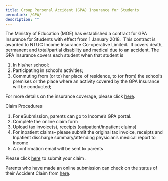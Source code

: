 ```yaml
---
title: Group Personal Accident (GPA) Insurance for Students
permalink: /GPA/
description: ""
---
```


The Ministry of Education (MOE) has established a contract for GPA Insurance for Students with effect from 1 January 2018.  This contract is awarded to NTUC Income Insurance Co-operative Limited.  It covers death, permanent and total/partial disability and medical due to an accident. The GPA Insurance covers each student when that student is

1.  In his/her school;
2.  Participating in school’s activities;
3.  Commuting from (or to) her place of residence, to (or from) the school’s premises or the place where an activity covered by the GPA Insurance will be conducted;

For more details on the insurance coverage, please click [here](https://www.income.com.sg/insurance/insurance-for-businesses/group-insurance/group-personal-accident-insurance-for-students).

Claim Procedures

1.  For eSubmission, parents can go to Income’s GPA portal.
2.  Complete the online claim form
3.  Upload tax invoice(s), receipts (outpatient/inpatient claims)
4.  For inpatient claims– please submit the original tax invoice, receipts and Inpatient discharge summary/attending physician’s medical report to Income
5.  A confirmation email will be sent to parents

Please click [here](https://studentgpa.incomegroupins.com.sg/) to submit your claim.

Parents who have made an online submission can check on the status of their Accident Claim from [here](https://studentgpa.incomegroupins.com.sg/).